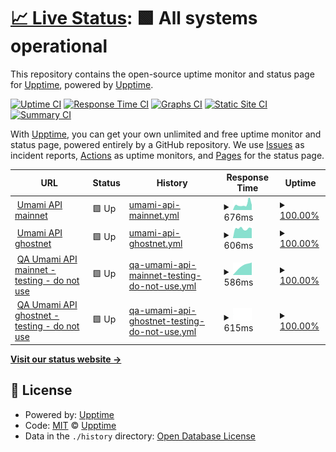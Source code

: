 # [📈 Live Status](https://demo.upptime.js.org): <!--live status--> **🟩 All systems operational**

This repository contains the open-source uptime monitor and status page for [Upptime](https://upptime.js.org), powered by [Upptime](https://github.com/upptime/upptime).

[![Uptime CI](https://github.com/cotezos/umami-api-endpoints/workflows/Uptime%20CI/badge.svg)](https://github.com/cotezos/umami-api-endpoints/actions?query=workflow%3A%22Uptime+CI%22)
[![Response Time CI](https://github.com/cotezos/umami-api-endpoints/workflows/Response%20Time%20CI/badge.svg)](https://github.com/cotezos/umami-api-endpoints/actions?query=workflow%3A%22Response+Time+CI%22)
[![Graphs CI](https://github.com/cotezos/umami-api-endpoints/workflows/Graphs%20CI/badge.svg)](https://github.com/cotezos/umami-api-endpoints/actions?query=workflow%3A%22Graphs+CI%22)
[![Static Site CI](https://github.com/cotezos/umami-api-endpoints/workflows/Static%20Site%20CI/badge.svg)](https://github.com/cotezos/umami-api-endpoints/actions?query=workflow%3A%22Static+Site+CI%22)
[![Summary CI](https://github.com/cotezos/umami-api-endpoints/workflows/Summary%20CI/badge.svg)](https://github.com/cotezos/umami-api-endpoints/actions?query=workflow%3A%22Summary+CI%22)

With [Upptime](https://upptime.js.org), you can get your own unlimited and free uptime monitor and status page, powered entirely by a GitHub repository. We use [Issues](https://github.com/upptime/upptime/issues) as incident reports, [Actions](https://github.com/cotezos/umami-api-endpoints/actions) as uptime monitors, and [Pages](https://demo.upptime.js.org) for the status page.

<!--start: status pages-->
<!-- This summary is generated by Upptime (https://github.com/upptime/upptime) -->
<!-- Do not edit this manually, your changes will be overwritten -->
<!-- prettier-ignore -->
| URL | Status | History | Response Time | Uptime |
| --- | ------ | ------- | ------------- | ------ |
| <img alt="" src="https://icons.duckduckgo.com/ip3/mainnet.umamiwallet.com.ico" height="13"> [Umami API mainnet](https://mainnet.umamiwallet.com/monitor/blocks) | 🟩 Up | [umami-api-mainnet.yml](https://github.com/cotezos/umami-api-endpoints/commits/HEAD/history/umami-api-mainnet.yml) | <details><summary><img alt="Response time graph" src="./graphs/umami-api-mainnet/response-time-week.png" height="20"> 676ms</summary><br><a href="https://cotezos.github.io/umami-api-endpoints/history/umami-api-mainnet"><img alt="Response time 692" src="https://img.shields.io/endpoint?url=https%3A%2F%2Fraw.githubusercontent.com%2Fcotezos%2Fumami-api-endpoints%2FHEAD%2Fapi%2Fumami-api-mainnet%2Fresponse-time.json"></a><br><a href="https://cotezos.github.io/umami-api-endpoints/history/umami-api-mainnet"><img alt="24-hour response time 596" src="https://img.shields.io/endpoint?url=https%3A%2F%2Fraw.githubusercontent.com%2Fcotezos%2Fumami-api-endpoints%2FHEAD%2Fapi%2Fumami-api-mainnet%2Fresponse-time-day.json"></a><br><a href="https://cotezos.github.io/umami-api-endpoints/history/umami-api-mainnet"><img alt="7-day response time 676" src="https://img.shields.io/endpoint?url=https%3A%2F%2Fraw.githubusercontent.com%2Fcotezos%2Fumami-api-endpoints%2FHEAD%2Fapi%2Fumami-api-mainnet%2Fresponse-time-week.json"></a><br><a href="https://cotezos.github.io/umami-api-endpoints/history/umami-api-mainnet"><img alt="30-day response time 694" src="https://img.shields.io/endpoint?url=https%3A%2F%2Fraw.githubusercontent.com%2Fcotezos%2Fumami-api-endpoints%2FHEAD%2Fapi%2Fumami-api-mainnet%2Fresponse-time-month.json"></a><br><a href="https://cotezos.github.io/umami-api-endpoints/history/umami-api-mainnet"><img alt="1-year response time 631" src="https://img.shields.io/endpoint?url=https%3A%2F%2Fraw.githubusercontent.com%2Fcotezos%2Fumami-api-endpoints%2FHEAD%2Fapi%2Fumami-api-mainnet%2Fresponse-time-year.json"></a></details> | <details><summary><a href="https://cotezos.github.io/umami-api-endpoints/history/umami-api-mainnet">100.00%</a></summary><a href="https://cotezos.github.io/umami-api-endpoints/history/umami-api-mainnet"><img alt="All-time uptime 98.49%" src="https://img.shields.io/endpoint?url=https%3A%2F%2Fraw.githubusercontent.com%2Fcotezos%2Fumami-api-endpoints%2FHEAD%2Fapi%2Fumami-api-mainnet%2Fuptime.json"></a><br><a href="https://cotezos.github.io/umami-api-endpoints/history/umami-api-mainnet"><img alt="24-hour uptime 100.00%" src="https://img.shields.io/endpoint?url=https%3A%2F%2Fraw.githubusercontent.com%2Fcotezos%2Fumami-api-endpoints%2FHEAD%2Fapi%2Fumami-api-mainnet%2Fuptime-day.json"></a><br><a href="https://cotezos.github.io/umami-api-endpoints/history/umami-api-mainnet"><img alt="7-day uptime 100.00%" src="https://img.shields.io/endpoint?url=https%3A%2F%2Fraw.githubusercontent.com%2Fcotezos%2Fumami-api-endpoints%2FHEAD%2Fapi%2Fumami-api-mainnet%2Fuptime-week.json"></a><br><a href="https://cotezos.github.io/umami-api-endpoints/history/umami-api-mainnet"><img alt="30-day uptime 100.00%" src="https://img.shields.io/endpoint?url=https%3A%2F%2Fraw.githubusercontent.com%2Fcotezos%2Fumami-api-endpoints%2FHEAD%2Fapi%2Fumami-api-mainnet%2Fuptime-month.json"></a><br><a href="https://cotezos.github.io/umami-api-endpoints/history/umami-api-mainnet"><img alt="1-year uptime 99.89%" src="https://img.shields.io/endpoint?url=https%3A%2F%2Fraw.githubusercontent.com%2Fcotezos%2Fumami-api-endpoints%2FHEAD%2Fapi%2Fumami-api-mainnet%2Fuptime-year.json"></a></details>
| <img alt="" src="https://icons.duckduckgo.com/ip3/ghostnet.umamiwallet.com.ico" height="13"> [Umami API ghostnet](https://ghostnet.umamiwallet.com/monitor/blocks) | 🟩 Up | [umami-api-ghostnet.yml](https://github.com/cotezos/umami-api-endpoints/commits/HEAD/history/umami-api-ghostnet.yml) | <details><summary><img alt="Response time graph" src="./graphs/umami-api-ghostnet/response-time-week.png" height="20"> 606ms</summary><br><a href="https://cotezos.github.io/umami-api-endpoints/history/umami-api-ghostnet"><img alt="Response time 679" src="https://img.shields.io/endpoint?url=https%3A%2F%2Fraw.githubusercontent.com%2Fcotezos%2Fumami-api-endpoints%2FHEAD%2Fapi%2Fumami-api-ghostnet%2Fresponse-time.json"></a><br><a href="https://cotezos.github.io/umami-api-endpoints/history/umami-api-ghostnet"><img alt="24-hour response time 633" src="https://img.shields.io/endpoint?url=https%3A%2F%2Fraw.githubusercontent.com%2Fcotezos%2Fumami-api-endpoints%2FHEAD%2Fapi%2Fumami-api-ghostnet%2Fresponse-time-day.json"></a><br><a href="https://cotezos.github.io/umami-api-endpoints/history/umami-api-ghostnet"><img alt="7-day response time 606" src="https://img.shields.io/endpoint?url=https%3A%2F%2Fraw.githubusercontent.com%2Fcotezos%2Fumami-api-endpoints%2FHEAD%2Fapi%2Fumami-api-ghostnet%2Fresponse-time-week.json"></a><br><a href="https://cotezos.github.io/umami-api-endpoints/history/umami-api-ghostnet"><img alt="30-day response time 725" src="https://img.shields.io/endpoint?url=https%3A%2F%2Fraw.githubusercontent.com%2Fcotezos%2Fumami-api-endpoints%2FHEAD%2Fapi%2Fumami-api-ghostnet%2Fresponse-time-month.json"></a><br><a href="https://cotezos.github.io/umami-api-endpoints/history/umami-api-ghostnet"><img alt="1-year response time 679" src="https://img.shields.io/endpoint?url=https%3A%2F%2Fraw.githubusercontent.com%2Fcotezos%2Fumami-api-endpoints%2FHEAD%2Fapi%2Fumami-api-ghostnet%2Fresponse-time-year.json"></a></details> | <details><summary><a href="https://cotezos.github.io/umami-api-endpoints/history/umami-api-ghostnet">100.00%</a></summary><a href="https://cotezos.github.io/umami-api-endpoints/history/umami-api-ghostnet"><img alt="All-time uptime 99.93%" src="https://img.shields.io/endpoint?url=https%3A%2F%2Fraw.githubusercontent.com%2Fcotezos%2Fumami-api-endpoints%2FHEAD%2Fapi%2Fumami-api-ghostnet%2Fuptime.json"></a><br><a href="https://cotezos.github.io/umami-api-endpoints/history/umami-api-ghostnet"><img alt="24-hour uptime 100.00%" src="https://img.shields.io/endpoint?url=https%3A%2F%2Fraw.githubusercontent.com%2Fcotezos%2Fumami-api-endpoints%2FHEAD%2Fapi%2Fumami-api-ghostnet%2Fuptime-day.json"></a><br><a href="https://cotezos.github.io/umami-api-endpoints/history/umami-api-ghostnet"><img alt="7-day uptime 100.00%" src="https://img.shields.io/endpoint?url=https%3A%2F%2Fraw.githubusercontent.com%2Fcotezos%2Fumami-api-endpoints%2FHEAD%2Fapi%2Fumami-api-ghostnet%2Fuptime-week.json"></a><br><a href="https://cotezos.github.io/umami-api-endpoints/history/umami-api-ghostnet"><img alt="30-day uptime 100.00%" src="https://img.shields.io/endpoint?url=https%3A%2F%2Fraw.githubusercontent.com%2Fcotezos%2Fumami-api-endpoints%2FHEAD%2Fapi%2Fumami-api-ghostnet%2Fuptime-month.json"></a><br><a href="https://cotezos.github.io/umami-api-endpoints/history/umami-api-ghostnet"><img alt="1-year uptime 99.93%" src="https://img.shields.io/endpoint?url=https%3A%2F%2Fraw.githubusercontent.com%2Fcotezos%2Fumami-api-endpoints%2FHEAD%2Fapi%2Fumami-api-ghostnet%2Fuptime-year.json"></a></details>
| <img alt="" src="https://icons.duckduckgo.com/ip3/mainnet-qa.umamiwallet.com.ico" height="13"> [QA Umami API mainnet - testing - do not use](https://mainnet-qa.umamiwallet.com/monitor/blocks) | 🟩 Up | [qa-umami-api-mainnet-testing-do-not-use.yml](https://github.com/cotezos/umami-api-endpoints/commits/HEAD/history/qa-umami-api-mainnet-testing-do-not-use.yml) | <details><summary><img alt="Response time graph" src="./graphs/qa-umami-api-mainnet-testing-do-not-use/response-time-week.png" height="20"> 586ms</summary><br><a href="https://cotezos.github.io/umami-api-endpoints/history/qa-umami-api-mainnet-testing-do-not-use"><img alt="Response time 586" src="https://img.shields.io/endpoint?url=https%3A%2F%2Fraw.githubusercontent.com%2Fcotezos%2Fumami-api-endpoints%2FHEAD%2Fapi%2Fqa-umami-api-mainnet-testing-do-not-use%2Fresponse-time.json"></a><br><a href="https://cotezos.github.io/umami-api-endpoints/history/qa-umami-api-mainnet-testing-do-not-use"><img alt="24-hour response time 586" src="https://img.shields.io/endpoint?url=https%3A%2F%2Fraw.githubusercontent.com%2Fcotezos%2Fumami-api-endpoints%2FHEAD%2Fapi%2Fqa-umami-api-mainnet-testing-do-not-use%2Fresponse-time-day.json"></a><br><a href="https://cotezos.github.io/umami-api-endpoints/history/qa-umami-api-mainnet-testing-do-not-use"><img alt="7-day response time 586" src="https://img.shields.io/endpoint?url=https%3A%2F%2Fraw.githubusercontent.com%2Fcotezos%2Fumami-api-endpoints%2FHEAD%2Fapi%2Fqa-umami-api-mainnet-testing-do-not-use%2Fresponse-time-week.json"></a><br><a href="https://cotezos.github.io/umami-api-endpoints/history/qa-umami-api-mainnet-testing-do-not-use"><img alt="30-day response time 586" src="https://img.shields.io/endpoint?url=https%3A%2F%2Fraw.githubusercontent.com%2Fcotezos%2Fumami-api-endpoints%2FHEAD%2Fapi%2Fqa-umami-api-mainnet-testing-do-not-use%2Fresponse-time-month.json"></a><br><a href="https://cotezos.github.io/umami-api-endpoints/history/qa-umami-api-mainnet-testing-do-not-use"><img alt="1-year response time 586" src="https://img.shields.io/endpoint?url=https%3A%2F%2Fraw.githubusercontent.com%2Fcotezos%2Fumami-api-endpoints%2FHEAD%2Fapi%2Fqa-umami-api-mainnet-testing-do-not-use%2Fresponse-time-year.json"></a></details> | <details><summary><a href="https://cotezos.github.io/umami-api-endpoints/history/qa-umami-api-mainnet-testing-do-not-use">100.00%</a></summary><a href="https://cotezos.github.io/umami-api-endpoints/history/qa-umami-api-mainnet-testing-do-not-use"><img alt="All-time uptime 100.00%" src="https://img.shields.io/endpoint?url=https%3A%2F%2Fraw.githubusercontent.com%2Fcotezos%2Fumami-api-endpoints%2FHEAD%2Fapi%2Fqa-umami-api-mainnet-testing-do-not-use%2Fuptime.json"></a><br><a href="https://cotezos.github.io/umami-api-endpoints/history/qa-umami-api-mainnet-testing-do-not-use"><img alt="24-hour uptime 100.00%" src="https://img.shields.io/endpoint?url=https%3A%2F%2Fraw.githubusercontent.com%2Fcotezos%2Fumami-api-endpoints%2FHEAD%2Fapi%2Fqa-umami-api-mainnet-testing-do-not-use%2Fuptime-day.json"></a><br><a href="https://cotezos.github.io/umami-api-endpoints/history/qa-umami-api-mainnet-testing-do-not-use"><img alt="7-day uptime 100.00%" src="https://img.shields.io/endpoint?url=https%3A%2F%2Fraw.githubusercontent.com%2Fcotezos%2Fumami-api-endpoints%2FHEAD%2Fapi%2Fqa-umami-api-mainnet-testing-do-not-use%2Fuptime-week.json"></a><br><a href="https://cotezos.github.io/umami-api-endpoints/history/qa-umami-api-mainnet-testing-do-not-use"><img alt="30-day uptime 100.00%" src="https://img.shields.io/endpoint?url=https%3A%2F%2Fraw.githubusercontent.com%2Fcotezos%2Fumami-api-endpoints%2FHEAD%2Fapi%2Fqa-umami-api-mainnet-testing-do-not-use%2Fuptime-month.json"></a><br><a href="https://cotezos.github.io/umami-api-endpoints/history/qa-umami-api-mainnet-testing-do-not-use"><img alt="1-year uptime 100.00%" src="https://img.shields.io/endpoint?url=https%3A%2F%2Fraw.githubusercontent.com%2Fcotezos%2Fumami-api-endpoints%2FHEAD%2Fapi%2Fqa-umami-api-mainnet-testing-do-not-use%2Fuptime-year.json"></a></details>
| <img alt="" src="https://icons.duckduckgo.com/ip3/ghostnet-qa.umamiwallet.com.ico" height="13"> [QA Umami API ghostnet - testing - do not use](https://ghostnet-qa.umamiwallet.com/monitor/blocks) | 🟩 Up | [qa-umami-api-ghostnet-testing-do-not-use.yml](https://github.com/cotezos/umami-api-endpoints/commits/HEAD/history/qa-umami-api-ghostnet-testing-do-not-use.yml) | <details><summary><img alt="Response time graph" src="./graphs/qa-umami-api-ghostnet-testing-do-not-use/response-time-week.png" height="20"> 615ms</summary><br><a href="https://cotezos.github.io/umami-api-endpoints/history/qa-umami-api-ghostnet-testing-do-not-use"><img alt="Response time 615" src="https://img.shields.io/endpoint?url=https%3A%2F%2Fraw.githubusercontent.com%2Fcotezos%2Fumami-api-endpoints%2FHEAD%2Fapi%2Fqa-umami-api-ghostnet-testing-do-not-use%2Fresponse-time.json"></a><br><a href="https://cotezos.github.io/umami-api-endpoints/history/qa-umami-api-ghostnet-testing-do-not-use"><img alt="24-hour response time 615" src="https://img.shields.io/endpoint?url=https%3A%2F%2Fraw.githubusercontent.com%2Fcotezos%2Fumami-api-endpoints%2FHEAD%2Fapi%2Fqa-umami-api-ghostnet-testing-do-not-use%2Fresponse-time-day.json"></a><br><a href="https://cotezos.github.io/umami-api-endpoints/history/qa-umami-api-ghostnet-testing-do-not-use"><img alt="7-day response time 615" src="https://img.shields.io/endpoint?url=https%3A%2F%2Fraw.githubusercontent.com%2Fcotezos%2Fumami-api-endpoints%2FHEAD%2Fapi%2Fqa-umami-api-ghostnet-testing-do-not-use%2Fresponse-time-week.json"></a><br><a href="https://cotezos.github.io/umami-api-endpoints/history/qa-umami-api-ghostnet-testing-do-not-use"><img alt="30-day response time 615" src="https://img.shields.io/endpoint?url=https%3A%2F%2Fraw.githubusercontent.com%2Fcotezos%2Fumami-api-endpoints%2FHEAD%2Fapi%2Fqa-umami-api-ghostnet-testing-do-not-use%2Fresponse-time-month.json"></a><br><a href="https://cotezos.github.io/umami-api-endpoints/history/qa-umami-api-ghostnet-testing-do-not-use"><img alt="1-year response time 615" src="https://img.shields.io/endpoint?url=https%3A%2F%2Fraw.githubusercontent.com%2Fcotezos%2Fumami-api-endpoints%2FHEAD%2Fapi%2Fqa-umami-api-ghostnet-testing-do-not-use%2Fresponse-time-year.json"></a></details> | <details><summary><a href="https://cotezos.github.io/umami-api-endpoints/history/qa-umami-api-ghostnet-testing-do-not-use">100.00%</a></summary><a href="https://cotezos.github.io/umami-api-endpoints/history/qa-umami-api-ghostnet-testing-do-not-use"><img alt="All-time uptime 100.00%" src="https://img.shields.io/endpoint?url=https%3A%2F%2Fraw.githubusercontent.com%2Fcotezos%2Fumami-api-endpoints%2FHEAD%2Fapi%2Fqa-umami-api-ghostnet-testing-do-not-use%2Fuptime.json"></a><br><a href="https://cotezos.github.io/umami-api-endpoints/history/qa-umami-api-ghostnet-testing-do-not-use"><img alt="24-hour uptime 100.00%" src="https://img.shields.io/endpoint?url=https%3A%2F%2Fraw.githubusercontent.com%2Fcotezos%2Fumami-api-endpoints%2FHEAD%2Fapi%2Fqa-umami-api-ghostnet-testing-do-not-use%2Fuptime-day.json"></a><br><a href="https://cotezos.github.io/umami-api-endpoints/history/qa-umami-api-ghostnet-testing-do-not-use"><img alt="7-day uptime 100.00%" src="https://img.shields.io/endpoint?url=https%3A%2F%2Fraw.githubusercontent.com%2Fcotezos%2Fumami-api-endpoints%2FHEAD%2Fapi%2Fqa-umami-api-ghostnet-testing-do-not-use%2Fuptime-week.json"></a><br><a href="https://cotezos.github.io/umami-api-endpoints/history/qa-umami-api-ghostnet-testing-do-not-use"><img alt="30-day uptime 100.00%" src="https://img.shields.io/endpoint?url=https%3A%2F%2Fraw.githubusercontent.com%2Fcotezos%2Fumami-api-endpoints%2FHEAD%2Fapi%2Fqa-umami-api-ghostnet-testing-do-not-use%2Fuptime-month.json"></a><br><a href="https://cotezos.github.io/umami-api-endpoints/history/qa-umami-api-ghostnet-testing-do-not-use"><img alt="1-year uptime 100.00%" src="https://img.shields.io/endpoint?url=https%3A%2F%2Fraw.githubusercontent.com%2Fcotezos%2Fumami-api-endpoints%2FHEAD%2Fapi%2Fqa-umami-api-ghostnet-testing-do-not-use%2Fuptime-year.json"></a></details>

<!--end: status pages-->

[**Visit our status website →**](https://demo.upptime.js.org)

## 📄 License

- Powered by: [Upptime](https://github.com/upptime/upptime)
- Code: [MIT](./LICENSE) © [Upptime](https://upptime.js.org)
- Data in the `./history` directory: [Open Database License](https://opendatacommons.org/licenses/odbl/1-0/)

